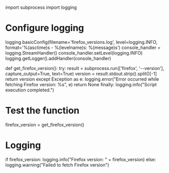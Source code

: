 import subprocess
import logging

# Configure logging
logging.basicConfig(filename='firefox_versions.log', level=logging.INFO, format='%(asctime)s - %(levelname)s: %(message)s')
console_handler = logging.StreamHandler()
console_handler.setLevel(logging.INFO)
logging.getLogger().addHandler(console_handler)

def get_firefox_version():
    try:
        result = subprocess.run(['firefox', '--version'], capture_output=True, text=True)
        version = result.stdout.strip().split()[-1]
        return version
    except Exception as e:
        logging.error("Error occurred while fetching Firefox version: %s", e)
        return None
    finally:
        logging.info("Script execution completed.")

# Test the function
firefox_version = get_firefox_version()

# Logging
if firefox_version:
    logging.info("Firefox version: " + firefox_version)
else:
    logging.warning("Failed to fetch Firefox version")
